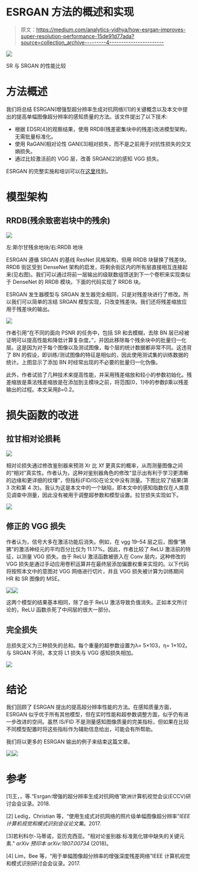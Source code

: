 # ESRGAN 方法的概述和实现

> 原文：<https://medium.com/analytics-vidhya/how-esrgan-improves-super-resolution-performance-15de91d77ada?source=collection_archive---------4----------------------->

![](img/a1617cd81b6f3f20efd757b9bcf11a2a.png)

SR 与 SRGAN 的性能比较

# 方法概述

我们将总结 ESRGAN(增强型超分辨率生成对抗网络)[1]的关键概念以及本文中提出的提高单幅图像超分辨率的感知质量的方法。该文件提出了以下技术:

*   根据 EDSR[4]的观察结果，使用 RRDB(残差密集块中的残差)改进模型架构，无需批量标准化。
*   使用 RaGAN(相对论性 GAN)[3]相对损失，而不是之前用于对抗性损失的交叉熵损失。
*   通过比较激活前的 VGG 层，改善 SRGAN[2]的感知 VGG 损失。

ESRGAN 的完整实施和培训可以在[这里](https://colab.research.google.com/drive/1rmwJrrHB8L7m1RmSUQhmbfy1iS09gLmO?usp=sharing)找到。

# 模型架构

## RRDB(残余致密岩块中的残余)

![](img/1aadd705f4b9d50a2d00f8056752866a.png)

左:斯尔甘残余地块/右:RRDB 地块

ESRGAN 遵循 SRGAN 的基线 ResNet 风格架构，但用 RRDB 块替换了残差块。RRDB 街区受到 DenseNet 架构的启发，将剩余街区内的所有层直接相互连接起来(见右图)。我们可以通过将前一层输出的级联数组馈送到下一个卷积来实现类似于 DenseNet 的 RRDB 模块。下面的代码实现了 RRDB 块。

ESRGAN 发生器模型与 SRGAN 发生器完全相同，只是对残差块进行了修改。所以我们可以简单的冻结 SRGAN 模型实现，只改变残差块。我们还将残差缩放应用于残差块的输出。

![](img/f1cce5eea02c21d024a35d67a9d1879d.png)

作者引用“在不同的面向 PSNR 的任务中，包括 SR 和去模糊，去除 BN 层已经被证明可以提高性能和降低计算复杂度。”，并因此移除每个残余块中的批量归一化层。这是因为对于每个图像以及测试图像，每个层的统计数据都非常不同。这违背了 BN 的假设，即训练/测试图像的特征是相似的，因此使用测试集的训练数据的统计。上图显示了添加 BN 时经常出现的不必要的批量归一化伪像。

此外，作者试验了几种技术来提高性能，并采用残差缩放和较小的参数初始化。残差缩放是乘法残差缩放是在添加到主模块之前，将范围[0，1]中的参数β乘以残差输出的过程。本文采用β=0.2。

# 损失函数的改进

## 拉甘相对论损耗

![](img/41f8cfaf64cbd0ac07f19e3b758979c7.png)

相对论损失通过修改鉴别器来预测 Xr 比 Xf 更真实的概率，从而测量图像之间的“相对”真实性。作者认为，这种对鉴别器角色的修改“显示出有利于学习更清晰的边缘和更详细的纹理”，但指标(FID/IS)在论文中没有测量。下图比较了结果(第 3 次和第 4 次)。我认为这是本文中的一个缺陷，即本文中的感知指数仅在人类意见调查中测量，因此没有被用于调整超参数和模型设置。拉甘损失实现如下。

![](img/c04ce92bbf3e0fd9a7c60662ea710e26.png)

## 修正的 VGG 损失

作者认为，信号大多在激活功能后消失。例如，在 vgg 19–54 层之后，图像“狒狒”的激活神经元的平均百分比仅为 11.17%。因此，作者比较了 ReLU 激活前的特征，以测量 VGG 损失。由于 ReLU 激活函数被嵌入在 Conv 层内，这种修改的 VGG 损失是通过手动应用卷积运算并在最终层添加偏置权重来实现的。以下代码将按照本文中的意图对 VGG 网络进行切片，并且 VGG 损失被计算为训练期间 HR 和 SR 图像的 MSE。

![](img/57ee87ff97dbe2bf1a8a3a2cd5ef4396.png)![](img/19fcaa3354cb02bff38cb47debb11874.png)

这两个模型的结果基本相同，除了由于 ReLU 激活导致负值消失。正如本文所讨论的，ReLU 函数杀死了中间层的很大一部分。

## 完全损失

总损失定义为三种损失的总和。每个重量的超参数设置为λ= 5×103，η= 1×102。与 SRGAN 不同，本文将 L1 损失与 VGG 感知损失相加。

![](img/637ad622e972b1e9632918a3ddf76d27.png)

# 结论

我们回顾了 ESRGAN 提出的提高超分辨率性能的方法。在感知质量方面，ESRGAN 似乎优于所有其他模型，但在实时性能和超参数调整方面，似乎仍有进一步改进的空间。虽然 IS/FID 不是测量感知图像质量的完美指标，但如果在比较不同模型配置时将这些指标作为辅助信息给出，可能会有所帮助。

我们将以更多的 ESRGAN 输出的例子来结束这篇文章。

![](img/fb6b1e5834ddfb5cf34ef92d1aa7ecf2.png)![](img/b4a50aea706b9dec8f477922f42ad85c.png)

# 参考

[1]王，，等.“Esrgan:增强的超分辨率生成对抗网络”欧洲计算机视觉会议(ECCV)研讨会会议录。2018.

[2] Ledig，Christian 等，“使用生成式对抗网络的照片级单幅图像超分辨率”*IEEE 计算机视觉和模式识别会议论文集*。2017.

[3]若利科尔-马蒂诺，亚历克西亚。"相对论鉴别器:标准氮化镓中缺失的关键元素." *arXiv 预印本 arXiv:1807.00734* (2018)。

[4] Lim，Bee 等，“用于单幅图像超分辨率的增强深度残差网络”IEEE 计算机视觉和模式识别研讨会会议录。2017.